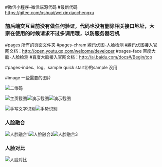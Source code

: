 #微信小程序-微信端源代码
#最新代码 https://gitee.com/xshuai/weixinxiaochengxu 

### **前后端交互目前没有做任何验证，代码也没有删除相关接口地址，大家在使用的时候请求不过多调用哦，以防服务器宕机** 

#pages 所有的页面文件夹
#pages-chram 腾讯优图-人脸检测
#腾讯优图接入官网文档：http://open.youtu.qq.com/welcome/developer
#pages-face  百度大脑-人脸检测
#百度大脑接入官网文档：http://ai.baidu.com/docs#/Begin/top

#pages-index、log、sample quick start带的sample 没用

#image 一些需要的图片

![二维码](https://gitee.com/uploads/images/2018/0321/090238_ec240de3_131538.jpeg "小程序二维码小.jpg")

![主页截图](https://gitee.com/uploads/images/2018/0323/134831_646a6b01_131538.jpeg "1.jpg")![演示截图](https://gitee.com/uploads/images/2018/0321/090627_ac62a47f_131538.jpeg "演示截图")![演示截图](https://gitee.com/uploads/images/2018/0321/090639_bbaa6a41_131538.jpeg "演示截图")

![手写文字识别](https://gitee.com/uploads/images/2018/0323/134845_c4ccd070_131538.jpeg "手写文字识别")![手势识别](https://gitee.com/uploads/images/2018/0323/134911_577fb731_131538.jpeg "手势识别")

### 人脸融合

![人脸融合1](https://gitee.com/uploads/images/2018/0528/091126_a5e1e073_131538.jpeg "1.jpg")![人脸融合2](https://gitee.com/uploads/images/2018/0528/091139_49cf2a60_131538.jpeg "2.jpg")![人脸融合3](https://gitee.com/uploads/images/2018/0528/091153_18868301_131538.jpeg "3.jpg")

### 人脸对比

![人脸对比](https://gitee.com/uploads/images/2018/0530/163342_96241413_131538.gif "演示.gif")
